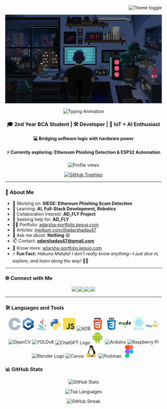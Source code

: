 <!-- ✨ Adarsha Das GitHub Profile README -->

<!-- 🌗 Theme Toggle Button (Bulb) -->
<p align="right">
  <picture>
    <source srcset="https://img.shields.io/badge/Theme-Light-yellow?style=for-the-badge&logo=javascript&logoColor=black" media="(prefers-color-scheme: dark)">
    <img src="https://img.shields.io/badge/Theme-Dark-blue?style=for-the-badge&logo=github&logoColor=white" alt="Theme toggle" />
  </picture>
</p>

<!-- 🎬 GIF HEADER -->
<p align="center">
  <img src="assets/images/codeing_space.gif" alt="coding gif" width="600" />
</p>

<!-- 👋 INTRO -->

<p align="center">
  <img src="https://readme-typing-svg.herokuapp.com?font=Fira+Code&weight=700&size=36&duration=3000&pause=1000&color=00FFFF&center=true&vCenter=true&width=600&lines=Hi+👋%2C+I'm+Adarsha" alt="Typing Animation" />
</p>

<!--<h1 align="center">Hi 👋, I'm Adarsha</h1> -->
<h3 align="center">🎓 2nd Year BCA Student | 🛠️ Developer | 📡 IoT + AI Enthusiast</h3>
<h4 align="center">💻 Bridging software logic with hardware power</h4>
<h4 align="center">⚡ Currently exploring: Ethereum Phishing Detection & ESP32 Automation</h4>

<!-- 👁️ Profile Views -->
<p align="center">
  <img src="https://komarev.com/ghpvc/?username=ideal24&label=Profile%20views&color=0e75b6&style=flat" alt="Profile views" />
</p>

<!-- 🏆 GitHub Trophies -->
<p align="center">
  <a href="https://github.com/ryo-ma/github-profile-trophy">
    <img src="https://github-profile-trophy.vercel.app/?username=ideal24&theme=dracula&margin-w=15&margin-h=15&animation=slideIn" alt="GitHub Trophies" />
  </a>
</p>

---

### 🚀 About Me

- 🔭 Working on: **SIEGE: Ethereum Phishing Scam Detection**
- 🌱 Learning: **AI, Full-Stack Development, Robotics**
- 👯 Collaboration Interest: **AD_FLY Project**
- 🤝 Seeking help for: **AD_FLY**
- 👨‍💻 Portfolio: [adarsha-portfolio.kesug.com](https://adarsha-portfolio.kesug.com/)
- 📝 Articles: [medium.com/@adarshadas47](https://medium.com/@adarshadas47)
- 💬 Ask me about: **Nothing** 😄
- 📫 Contact: **adarshadas47@gmail.com**
- 📄 Know more: [adarsha-portfolio.kesug.com](https://adarsha-portfolio.kesug.com/)
- ⚡ **Fun Fact:** *Hakuna Matata! I don't really know anything—I just dive in, explore, and learn along the way!* 🌊🧠

---

### 🌐 Connect with Me

<p align="center">
  <a href="https://linkedin.com/in/adarsha%20das" target="_blank">
    <img src="https://img.shields.io/badge/-LinkedIn-blue?style=for-the-badge&logo=linkedin&logoColor=white" />
  </a>
  <a href="https://fb.com/adarsha%20das" target="_blank">
    <img src="https://img.shields.io/badge/-Facebook-1877F2?style=for-the-badge&logo=facebook&logoColor=white" />
  </a>
  <a href="https://instagram.com/adarsha_d0s" target="_blank">
    <img src="https://img.shields.io/badge/-Instagram-E4405F?style=for-the-badge&logo=instagram&logoColor=white" />
  </a>
  <a href="https://medium.com/@adarshadas47" target="_blank">
    <img src="https://img.shields.io/badge/-Medium-000000?style=for-the-badge&logo=medium&logoColor=white" />
  </a>
</p>

---

### 🛠️ Languages and Tools

<p align="center">

  <!-- 💻 Programming Languages -->
  <img src="https://raw.githubusercontent.com/devicons/devicon/master/icons/c/c-original.svg" alt="C" width="40" height="40" />
  <img src="https://raw.githubusercontent.com/devicons/devicon/master/icons/cplusplus/cplusplus-original.svg" alt="C++" width="40" height="40" />
  <img src="https://raw.githubusercontent.com/devicons/devicon/master/icons/java/java-original.svg" alt="Java" width="40" height="40" />
  <img src="https://raw.githubusercontent.com/devicons/devicon/master/icons/python/python-original.svg" alt="Python" width="40" height="40" />
  <img src="https://raw.githubusercontent.com/devicons/devicon/master/icons/javascript/javascript-original.svg" alt="JavaScript" width="40" height="40" />
  <img src="https://img.icons8.com/fluency/48/console.png" alt="ADB" width="40" height="40" />

  <!-- 🌐 Web Development -->
  <img src="https://raw.githubusercontent.com/devicons/devicon/master/icons/html5/html5-original-wordmark.svg" alt="HTML5" width="40" height="40" />
  <img src="https://raw.githubusercontent.com/devicons/devicon/master/icons/css3/css3-original-wordmark.svg" alt="CSS3" width="40" height="40" />
  <img src="https://raw.githubusercontent.com/devicons/devicon/master/icons/nodejs/nodejs-original-wordmark.svg" alt="Node.js" width="40" height="40" />
  <img src="https://raw.githubusercontent.com/devicons/devicon/master/icons/react/react-original-wordmark.svg" alt="React" width="40" height="40" />
  <img src="https://raw.githubusercontent.com/devicons/devicon/master/icons/mysql/mysql-original-wordmark.svg" alt="MySQL" width="40" height="40" />

  <!-- 🤖 AI / ML / Vision -->
  <img src="https://www.vectorlogo.zone/logos/opencv/opencv-icon.svg" alt="OpenCV" width="40" height="40" />
  <img src="https://cdn-icons-png.flaticon.com/512/1359/1359009.png" alt="YOLOv8" width="40" height="40" />
  <img src="https://seeklogo.com/images/O/openai-logo-8B9BFEDC26-seeklogo.com.png" alt="ChatGPT Logo" width="40" style="vertical-align:middle;">


  <!-- 📱 Mobile & IoT -->
  <img src="https://raw.githubusercontent.com/devicons/devicon/master/icons/android/android-original.svg" alt="Android" width="40" height="40" />
  <img src="https://cdn.worldvectorlogo.com/logos/arduino-1.svg" alt="Arduino" width="40" height="40" />
  <img src="https://upload.wikimedia.org/wikipedia/en/c/cb/Raspberry_Pi_Logo.svg" alt="Raspberry Pi" width="40" height="40" />


  <!-- 🛠️ CAD & Design -->
  
 <img src="https://upload.wikimedia.org/wikipedia/commons/0/0c/Blender_logo_no_text.svg" alt="Blender Logo" width="60" height="60" />
<img src="https://cdn.jsdelivr.net/gh/devicons/devicon/icons/canva/canva-original.svg" alt="Canva" width="40" height="40" />


  <!-- 🔧 Tools & Platforms -->
  <img src="https://raw.githubusercontent.com/devicons/devicon/master/icons/linux/linux-original.svg" alt="Linux" width="40" height="40" />
  <img src="https://www.vectorlogo.zone/logos/getpostman/getpostman-icon.svg" alt="Postman" width="40" height="40" />
  <img src="https://raw.githubusercontent.com/devicons/devicon/master/icons/figma/figma-original.svg" alt="Figma" width="40" height="40" />
</p>


### 📊 GitHub Stats

<p align="center">
  <img src="https://github-readme-stats.vercel.app/api?username=ideal24&show_icons=true&theme=tokyonight" alt="GitHub Stats" />
</p>

<p align="center">
  <img src="https://github-readme-stats.vercel.app/api/top-langs/?username=ideal24&layout=compact&theme=tokyonight" alt="Top Languages" />
</p>

<p align="center">
  <img src="https://github-readme-streak-stats.herokuapp.com/?user=ideal24&theme=tokyonight" alt="GitHub Streak" />
</p>
